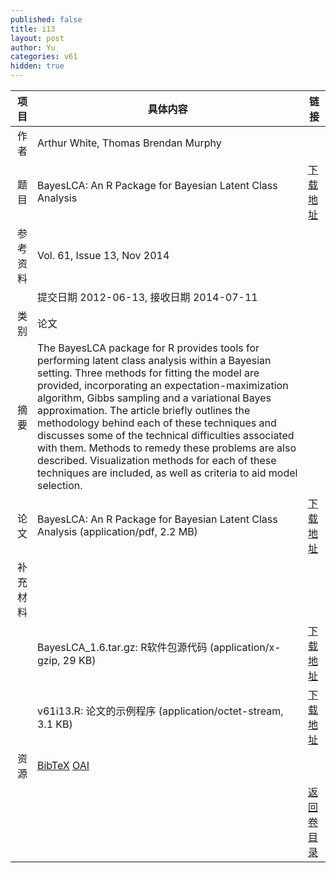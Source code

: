 ```yaml
---
published: false
title: i13
layout: post
author: Yu
categories: v61
hidden: true
---
```


| 项目 | 具体内容 | 链接 |
|---:|---|---|
| 作者 | Arthur White, Thomas Brendan Murphy| |
| 题目 |BayesLCA: An R Package for Bayesian Latent Class Analysis | [下载地址](http://www.jstatsoft.org/v61/i13/paper) |
| 参考资料 |Vol. 61, Issue 13, Nov 2014 | |
| | 提交日期 2012-06-13, 接收日期 2014-07-11| | 
| 类别 | 论文| |
| 摘要 | The BayesLCA package for R provides tools for performing latent class analysis within a Bayesian setting. Three methods for fitting the model are provided, incorporating an expectation-maximization algorithm, Gibbs sampling and a variational Bayes approximation. The article briefly outlines the methodology behind each of these techniques and discusses some of the technical difficulties associated with them. Methods to remedy these problems are also described. Visualization methods for each of these techniques are included, as well as criteria to aid model selection.| |
| 论文 | BayesLCA: An R Package for Bayesian Latent Class Analysis  (application/pdf, 2.2 MB)| [下载地址](http://www.jstatsoft.org/v61/i13/paper) |
| 补充材料 | | |
| |BayesLCA_1.6.tar.gz: R软件包源代码  (application/x-gzip, 29 KB)|  [下载地址](http://www.jstatsoft.org/v61/i13/supp/1) |
| |v61i13.R:            论文的示例程序  (application/octet-stream, 3.1 KB)|  [下载地址](http://www.jstatsoft.org/v61/i13/supp/2) |
| 资源 | [BibTeX](http://www.jstatsoft.org/v61/i13/bibtex) [OAI](http://www.jstatsoft.org/oai?verb=GetRecord&identifier=oai.jstatsoft/v61/i13&prefix=oai_dc)| |
| |  | [返回卷目录]({{site.baseurl}}/volume/v61.html) |